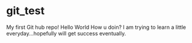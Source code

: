 # git_test
My first Git hub repo!
Hello World
How u doin?
I am trying to learn a little everyday...hopefully will get success eventually.